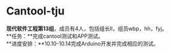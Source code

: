 # Cantool-tju
**现代软件工程第13组**，成员有4人，包括组长ll，组员wbp，hh，fyj。  
**任务：**完成cantool测试和APP测试。  
**进度安排：**10.10-10.14完成Arduino开发并完成相应的测试。